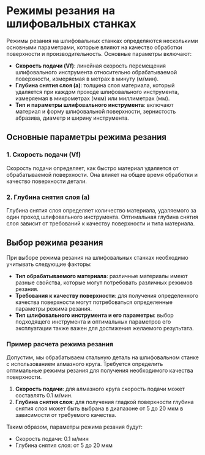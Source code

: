 # Режимы резания на шлифовальных станках

Режимы резания на шлифовальных станках определяются несколькими основными параметрами, которые влияют на качество обработки поверхности и производительность. Основные параметры включают:

- **Скорость подачи (Vf)**: линейная скорость перемещения шлифовального инструмента относительно обрабатываемой поверхности, измеряемая в метрах в минуту (м/мин).
- **Глубина снятия слоя (a)**: толщина слоя материала, который удаляется при каждом проходе шлифовального инструмента, измеряемая в микрометрах (мкм) или миллиметрах (мм).
- **Тип и параметры шлифовального инструмента**: включают материал и форму шлифовальной поверхности, зернистость абразива, диаметр и ширину инструмента.

## Основные параметры режима резания

### 1. Скорость подачи (Vf)

Скорость подачи определяет, как быстро материал удаляется от обрабатываемой поверхности. Она влияет на общее время обработки и качество поверхности детали.

### 2. Глубина снятия слоя (a)

Глубина снятия слоя определяет количество материала, удаляемого за один проход шлифовального инструмента. Оптимальная глубина снятия слоя зависит от требований к качеству поверхности и типа материала.

## Выбор режима резания

При выборе режима резания на шлифовальных станках необходимо учитывать следующие факторы:

- **Тип обрабатываемого материала**: различные материалы имеют разные свойства, которые могут потребовать различных режимов резания.
- **Требования к качеству поверхности**: для получения определенного качества поверхности могут потребоваться определенные параметры режима резания.
- **Тип шлифовального инструмента и его параметры**: выбор подходящего инструмента и оптимальных параметров его эксплуатации также важен для достижения желаемого результата.

### Пример расчета режима резания

Допустим, мы обрабатываем стальную деталь на шлифовальном станке с использованием алмазного круга. Требуется определить оптимальные режимы резания для получения необходимого качества поверхности.

1. **Скорость подачи**: для алмазного круга скорость подачи может составлять 0.1 м/мин.
2. **Глубина снятия слоя**: для получения гладкой поверхности глубина снятия слоя может быть выбрана в диапазоне от 5 до 20 мкм в зависимости от требуемого качества.

Таким образом, параметры режима резания будут:
- Скорость подачи: 0.1 м/мин
- Глубина снятия слоя: от 5 до 20 мкм

